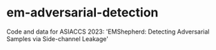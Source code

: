# em-adversarial-detection
Code and data for ASIACCS 2023: 'EMShepherd: Detecting Adversarial Samples via Side-channel Leakage' 

